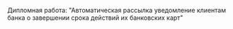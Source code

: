 Дипломная работа: "Автоматическая рассылка уведомление клиентам банка о завершении срока действий их банковских карт"

